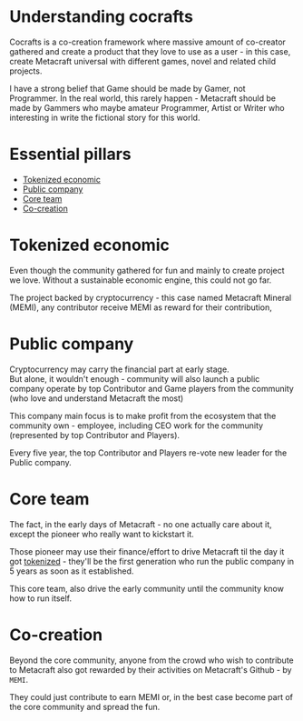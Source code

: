 # Understanding cocrafts
Cocrafts is a co-creation framework where massive amount of co-creator gathered and create a product that they love to use as a user -
 in this case, create Metacraft universal with different games, novel and related child projects.

I have a strong belief that Game should be made by Gamer, not Programmer. 
In the real world, this rarely happen - Metacraft should be made by Gammers who maybe amateur Programmer, Artist or Writer who interesting in write the fictional story for this world.

# Essential pillars
- [Tokenized economic](#tokenized-economic)
- [Public company](#public-company)
- [Core team](#core-team)
- [Co-creation](#co-creation)

# Tokenized economic 
Even though the community gathered for fun and mainly to create project we love.
Without a sustainable economic engine, this could not go far.

The project backed by cryptocurrency - this case named Metacraft Mineral (MEMI), any contributor receive MEMI as reward for their contribution,   

# Public company
Cryptocurrency may carry the financial part at early stage.   
But alone, it wouldn't enough - community will also launch a public company operate by top Contributor and Game players from the community (who love and understand Metacraft the most)

This company main focus is to make profit from the ecosystem that the community own - employee, including CEO work for the community (represented by top Contributor and Players).  

Every five year, the top Contributor and Players re-vote new leader for the Public company.

# Core team
The fact, in the early days of Metacraft - no one actually care about it, except the pioneer who really want to kickstart it.

Those pioneer may use their finance/effort to drive Metacraft til the day it got [tokenized](#-tokenized-economic) - they'll be the first generation who run the public company in 5 years as soon as it established.

This core team, also drive the early community until the community know how to run itself.

# Co-creation
Beyond the core community, anyone from the crowd who wish to contribute to Metacraft also got rewarded by their activities on Metacraft's Github - by `MEMI`.

They could just contribute to earn MEMI or, in the best case become part of the core community and spread the fun.
